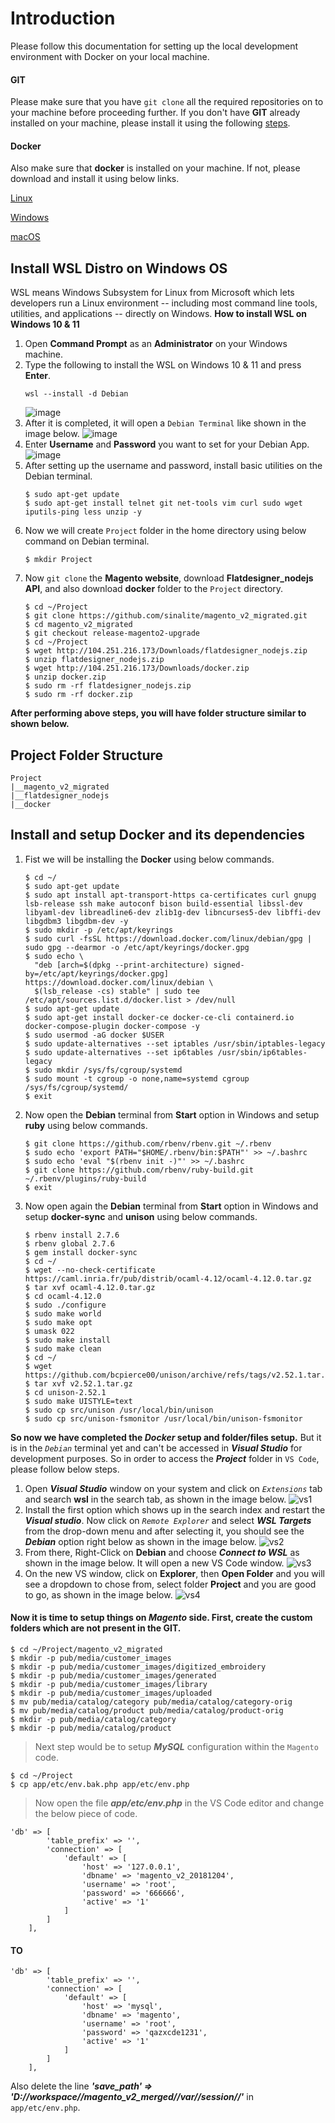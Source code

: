 # Introduction
Please follow this documentation for setting up the local development environment with Docker on your local machine.

#### GIT
Please make sure that you have `git clone` all the required repositories on to your machine before proceeding further. If you don't have **GIT** already installed on your machine, please install it using the following [steps](https://git-scm.com/book/en/v2/Getting-Started-Installing-Git).

#### Docker
Also make sure that **docker** is installed on your machine. If not, please download and install it using below links.

[Linux](https://docs.docker.com/desktop/install/linux-install/)

[Windows](https://docs.docker.com/desktop/install/windows-install/)

[macOS](https://docs.docker.com/desktop/install/mac-install/)

## Install WSL Distro on Windows OS
WSL means Windows Subsystem for Linux from Microsoft which lets developers run a Linux environment -- including most command line tools, utilities, and applications -- directly on Windows.
**How to install WSL on Windows 10 & 11**
1. Open **Command Prompt** as an **Administrator** on your Windows machine.
2. Type the following to install the WSL on Windows 10 & 11 and press **Enter**.
   ```
   wsl --install -d Debian
   ```
   ![image](img/1.png)
3. After it is completed, it will open a `Debian Terminal` like shown in the image below.
   ![image](img/2.png)
4. Enter **Username** and **Password** you want to set for your Debian App.
   ![image](img/3.png)
5. After setting up the username and password, install basic utilities on the Debian terminal.
   ```
   $ sudo apt-get update
   $ sudo apt-get install telnet git net-tools vim curl sudo wget iputils-ping less unzip -y
   ```
6. Now we will create `Project` folder in the home directory using below command on Debian terminal.
   ```
   $ mkdir Project
   ```
7. Now `git clone` the **Magento website**, download **Flatdesigner_nodejs API**, and also download **docker** folder to the `Project` directory.
   ```
   $ cd ~/Project
   $ git clone https://github.com/sinalite/magento_v2_migrated.git
   $ cd magento_v2_migrated
   $ git checkout release-magento2-upgrade
   $ cd ~/Project
   $ wget http://104.251.216.173/Downloads/flatdesigner_nodejs.zip
   $ unzip flatdesigner_nodejs.zip
   $ wget http://104.251.216.173/Downloads/docker.zip
   $ unzip docker.zip
   $ sudo rm -rf flatdesigner_nodejs.zip
   $ sudo rm -rf docker.zip
   ```
**After performing above steps, you will have folder structure similar to shown below.**

## Project Folder Structure
```
Project
|__magento_v2_migrated
|__flatdesigner_nodejs
|__docker
```

## Install and setup Docker and its dependencies

1. Fist we will be installing the **Docker** using below commands.
   ```
   $ cd ~/
   $ sudo apt-get update
   $ sudo apt install apt-transport-https ca-certificates curl gnupg lsb-release ssh make autoconf bison build-essential libssl-dev libyaml-dev libreadline6-dev zlib1g-dev libncurses5-dev libffi-dev libgdbm3 libgdbm-dev -y
   $ sudo mkdir -p /etc/apt/keyrings
   $ sudo curl -fsSL https://download.docker.com/linux/debian/gpg | sudo gpg --dearmor -o /etc/apt/keyrings/docker.gpg
   $ sudo echo \
     "deb [arch=$(dpkg --print-architecture) signed-by=/etc/apt/keyrings/docker.gpg] https://download.docker.com/linux/debian \
     $(lsb_release -cs) stable" | sudo tee /etc/apt/sources.list.d/docker.list > /dev/null
   $ sudo apt-get update
   $ sudo apt-get install docker-ce docker-ce-cli containerd.io docker-compose-plugin docker-compose -y
   $ sudo usermod -aG docker $USER
   $ sudo update-alternatives --set iptables /usr/sbin/iptables-legacy
   $ sudo update-alternatives --set ip6tables /usr/sbin/ip6tables-legacy
   $ sudo mkdir /sys/fs/cgroup/systemd
   $ sudo mount -t cgroup -o none,name=systemd cgroup /sys/fs/cgroup/systemd/
   $ exit
   ```
2. Now open the **Debian** terminal from **Start** option in Windows and setup **ruby** using below commands.
   ```
   $ git clone https://github.com/rbenv/rbenv.git ~/.rbenv
   $ sudo echo 'export PATH="$HOME/.rbenv/bin:$PATH"' >> ~/.bashrc
   $ sudo echo 'eval "$(rbenv init -)"' >> ~/.bashrc
   $ git clone https://github.com/rbenv/ruby-build.git ~/.rbenv/plugins/ruby-build
   $ exit
   ```
3. Now open again the **Debian** terminal from **Start** option in Windows and setup **docker-sync** and **unison** using below commands.
   ```
   $ rbenv install 2.7.6
   $ rbenv global 2.7.6
   $ gem install docker-sync
   $ cd ~/
   $ wget --no-check-certificate https://caml.inria.fr/pub/distrib/ocaml-4.12/ocaml-4.12.0.tar.gz
   $ tar xvf ocaml-4.12.0.tar.gz
   $ cd ocaml-4.12.0
   $ sudo ./configure
   $ sudo make world
   $ sudo make opt
   $ umask 022
   $ sudo make install
   $ sudo make clean
   $ cd ~/
   $ wget https://github.com/bcpierce00/unison/archive/refs/tags/v2.52.1.tar.gz
   $ tar xvf v2.52.1.tar.gz
   $ cd unison-2.52.1
   $ sudo make UISTYLE=text
   $ sudo cp src/unison /usr/local/bin/unison
   $ sudo cp src/unison-fsmonitor /usr/local/bin/unison-fsmonitor
   ```

**So now we have completed the _Docker_ setup and folder/files setup.** But it is in the _`Debian`_ terminal yet and can't be accessed in **_Visual Studio_** for development purposes. So in order to access the **_Project_** folder in `VS Code`, please follow below steps.

1. Open **_Visual Studio_** window on your system and click on _`Extensions`_ tab and search **wsl** in the search tab, as shown in the image below.
![vs1](img/vs1.png)
2. Install the first option which shows up in the search index and restart the **_Visual studio_**. Now click on _`Remote Explorer`_ and select **_WSL Targets_** from the drop-down menu and after selecting it, you should see the **_Debian_** option right below as shown in the image below.
![vs2](img/vs2.png)
3. From there, Right-Click on **Debian** and choose **_Connect to WSL_** as shown in the image below. It will open a new VS Code window.
![vs3](img/vs3.png)
4. On the new VS window, click on **Explorer**, then **Open Folder** and you will see a dropdown to chose from, select folder **Project** and you are good to go, as shown in the image below.
![vs4](img/vs4.png)

#### Now it is time to setup things on _Magento_ side. First, create the custom folders which are not present in the GIT.
```
$ cd ~/Project/magento_v2_migrated
$ mkdir -p pub/media/customer_images
$ mkdir -p pub/media/customer_images/digitized_embroidery
$ mkdir -p pub/media/customer_images/generated
$ mkdir -p pub/media/customer_images/library
$ mkdir -p pub/media/customer_images/uploaded
$ mv pub/media/catalog/category pub/media/catalog/category-orig
$ mv pub/media/catalog/product pub/media/catalog/product-orig
$ mkdir -p pub/media/catalog/category
$ mkdir -p pub/media/catalog/product
```

>Next step would be to setup **_MySQL_** configuration within the `Magento` code.
```
$ cd ~/Project
$ cp app/etc/env.bak.php app/etc/env.php
```

>Now open the file **_app/etc/env.php_** in the VS Code editor and change the below piece of code.
```
'db' => [
        'table_prefix' => '',
        'connection' => [
            'default' => [
                'host' => '127.0.0.1',
                'dbname' => 'magento_v2_20181204',
                'username' => 'root',
                'password' => '666666',
                'active' => '1'
            ]
        ]
    ],
```

#### TO

```
'db' => [
        'table_prefix' => '',
        'connection' => [
            'default' => [
                'host' => 'mysql',
                'dbname' => 'magento',
                'username' => 'root',
                'password' => 'qazxcde1231',
                'active' => '1'
            ]
        ]
    ],
```

Also delete the line **_'save_path' => 'D://workspace//magento_v2_merged//var//session//'_** in `app/etc/env.php`.